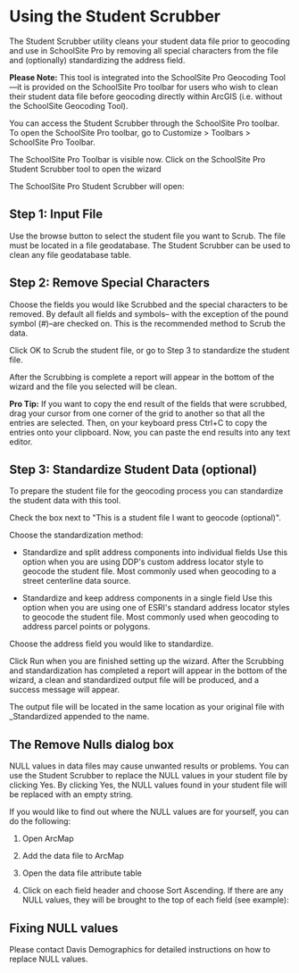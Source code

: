 # Using the Student Scrubber
The Student Scrubber utility cleans your student data file prior to geocoding and use in SchoolSite Pro by removing all special characters from the file and (optionally) standardizing the address field.

 

**Please Note:**  This tool is integrated into the SchoolSite Pro Geocoding Tool—it is provided on the SchoolSite Pro toolbar for users who wish to clean their student data file before geocoding directly within ArcGIS (i.e. without the SchoolSite Geocoding Tool).

 

You can access the Student Scrubber through the SchoolSite Pro toolbar. To open the SchoolSite Pro toolbar, go to Customize > Toolbars > SchoolSite Pro Toolbar.

The SchoolSite Pro Toolbar is visible now. Click on the SchoolSite Pro Student Scrubber tool to open the wizard

The SchoolSite Pro Student Scrubber will open:

## Step 1: Input File
Use the browse button to select the student file you want to Scrub. The file must be located in a file geodatabase.  The Student Scrubber can be used to clean any file geodatabase table.

## Step 2: Remove Special Characters
Choose the fields you would like Scrubbed and the special characters to be removed.  By default all fields and symbols– with the exception of the pound symbol (#)–are checked on.  This is the recommended method to Scrub the data.

Click OK to Scrub the student file, or go to Step 3 to standardize the student file.

 

After the Scrubbing is complete a report will appear in the bottom of the wizard and the file you selected will be clean.

**Pro Tip:** If you want to copy the end result of the fields that were scrubbed, drag your cursor from one corner of the grid to another so that all the entries are selected. Then, on your keyboard press Ctrl+C to copy the entries onto your clipboard. Now, you can paste the end results into any text editor.

 

## Step 3: Standardize Student Data (optional)
To prepare the student file for the geocoding process you can standardize the student data with this tool.

 

Check the box next to "This is a student file I want to geocode (optional)".

 

Choose the standardization method:

 

* Standardize and split address components into individual fields
Use this option when you are using DDP's custom address locator style to geocode the student file.  Most commonly used when geocoding to a street centerline data source.

* Standardize and keep address components in a single field
Use this option when you are using one of ESRI's standard address locator styles to geocode the student file.  Most commonly used when geocoding to address parcel points or polygons.

 

Choose the address field you would like to standardize.

Click Run when you are finished setting up the wizard. After the Scrubbing and standardization has completed a report will appear in the bottom of the wizard, a clean and standardized output file will be produced, and a success message will appear.

The output file will be located in the same location as your original file with _Standardized appended to the name.

## The Remove Nulls dialog box
NULL values in data files may cause unwanted results or problems. You can use the Student Scrubber to replace the NULL values in your student file by clicking Yes. By clicking Yes, the NULL values found in your student file will be replaced with an empty string.

 

If you would like to find out where the NULL values are for yourself, you can do the following:

 

1. Open ArcMap

2. Add the data file to ArcMap

3. Open the data file attribute table

4. Click on each field header and choose Sort Ascending. If there are any NULL values, they will be brought to the top of each field (see example):

## Fixing NULL values
Please contact Davis Demographics for detailed instructions on how to replace NULL values.
